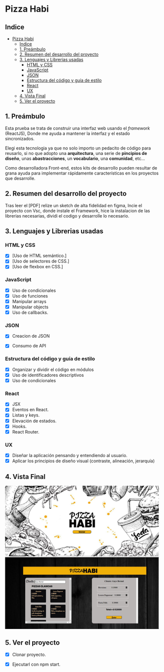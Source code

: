 # Pizza Habi

## Indice

- [Pizza Habi](#pizza-habi)
  - [Indice](#indice)
  - [1. Preámbulo](#1-preámbulo)
  - [2. Resumen del desarrollo del proyecto](#2-resumen-del-desarrollo-del-proyecto)
  - [3. Lenguajes y Librerias usadas](#3-lenguajes-y-librerias-usadas)
    - [HTML y CSS](#html-y-css)
    - [JavaScript](#javascript)
    - [JSON](#json)
    - [Estructura del código y guía de estilo](#estructura-del-código-y-guía-de-estilo)
    - [React](#react)
    - [UX](#ux)
  - [4. Vista Final](#4-vista-final)
  - [5. Ver el proyecto](#5-ver-el-proyecto)


## 1. Preámbulo

Esta prueba se trata de construir una interfaz web usando el *framework* (ReactJS), Donde me ayuda a mantener la interfaz y el estado sincronizados.

Elegi esta tecnologia ya que no solo importo un pedacito de código para reusarlo, si no que adopto una **arquitectura**, una serie de **pincipios de diseño**, unas **abastracciones**, un **vocabulario**, una **comunidad**, etc...

Como desarrolladora Front-end, estos kits de desarrollo pueden resultar de grana ayuda para implementar rápidamente características en los proyectos que desarrolle.

## 2. Resumen del desarrollo del proyecto

Tras leer el [PDF] relize un sketch de alta fidelidad en figma, Incie el proyecto con Vsc, donde instale el Framework, hice la instalacion de las librerias necesarias, dividi el codigo y desarrolle lo necesario.

## 3. Lenguajes y Librerias usadas

  ### HTML y CSS

* [X] [Uso de HTML semántico.]
* [X] [Uso de selectores de CSS.]
* [X] [Uso de flexbox en CSS.]
  
### JavaScript

  * [X] Uso de condicionales
  * [X] Uso de funciones
  * [X] Manipular arrays
  * [X] Manipular objects
  * [X] Uso de callbacks.

### JSON

  * [X] Creacion de JSON
  * [X] Consumo de API


  ### Estructura del código y guía de estilo

   * [X] Organizar y dividir el código en módulos
   * [X] Uso de identificadores descriptivos
   * [X] Uso de condicionales

   ### React

   * [X] JSX
   * [X] Eventos en React.
   * [X] Listas y keys.
   * [X] Elevación de estados.
   * [X] Hooks.
   * [X] React Router.

  ### UX

   * [X] Diseñar la aplicación pensando y entendiendo al usuario.
   * [X] Aplicar los principios de diseño visual (contraste, alineación, jerarquía)

## 4. Vista Final

![Vista 1](./Imagenes/../public/Imagenes/Vista1.jpg)
![Vista 2](./Imagenes/../public/Imagenes/Vista2.jpg)


## 5. Ver el proyecto

  * [X] Clonar proyecto.
  * [X] Ejecutarl con npm start.




